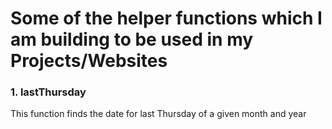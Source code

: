 # Some of the helper functions which I am building to be used in my Projects/Websites


### 1. lastThursday
This function finds the date for last Thursday of a given month and year

